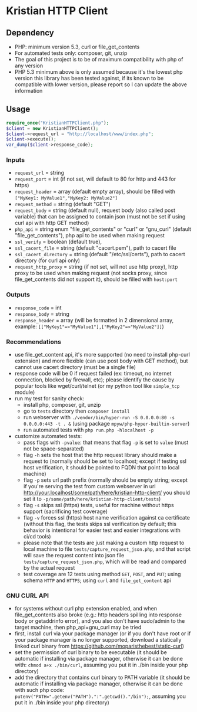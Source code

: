 # Kristian HTTP Client

## Dependency
- PHP: minimum version 5.3, curl or file_get_contents
- For automated tests only: composer, git, unzip
- The goal of this project is to be of maximum compatibility with php of any version
- PHP 5.3 minimum above is only assumed because it's the lowest php version this library has been tested against, if its known to be compatible with lower version, please report so I can update the above information

## Usage
```php
require_once("KristianHTTPClient.php");
$client = new KristianHTTPClient();
$client->request_url = "http://localhost/www/index.php";
$client->execute();
var_dump($client->response_code);
```

### Inputs
- `request_url` = string
- `request_port` = int (if not set, will default to 80 for http and 443 for https)
- `request_header` = array (default empty array), should be filled with `["MyKey1: MyValue1","MyKey2: MyValue2"] `
- `request_method` = string (default "GET")
- `request_body` = string (default null), request body (also called post variable) that can be assigned to contain json (must not be set if using curl api with http GET method)
- `php_api` = string enum "file_get_contents" or "curl" or "gnu_curl" (default "file_get_contents"), php api to be used when making request
- `ssl_verify` = boolean (default true),
- `ssl_cacert_file` = string (default "cacert.pem"), path to cacert file
- `ssl_cacert_directory` = string (default "/etc/ssl/certs"), path to cacert directory (for curl api only)
- `request_http_proxy` = string (if not set, will not use http proxy), http proxy to be used when making request (not socks proxy, since file_get_contents did not support it), should be filled with `host:port`

### Outputs
- `response_code` = int
- `response_body` = string
- `response_header` = array (will be formatted in 2 dimensional array, example: `[["MyKey1"=>"MyValue1"],["MyKey2"=>"MyValue2"]]`)

### Recommendations
- use file_get_content api, it's more supported (no need to install php-curl extension) and more flexible (can use post body with GET method), but cannot use cacert directory (must be a single file)
- response code will be 0 if request failed (ex: timeout, no internet connection, blocked by firewall, etc); please identify the cause by popular tools like wget/curl/telnet (or my python tool like `simple_tcp` module)
- run my test for sanity check:
    - install php, composer, git, unzip
    - go to `tests` directory then `composer install`
    - run webserver with `./vendor/bin/hyper-run -S 0.0.0.0:80 -s 0.0.0.0:443 -t . &` (using package `mpyw/php-hyper-builtin-server`)
    - run automated tests with `php run.php -hlocalhost -p`
- customize automated tests:
    - pass flags with `-pvalue`: that means that flag `-p` is set to `value` (must not be space-separated)
    - flag `-h` sets the host that the http request library should make a request to (normally should be set to localhost; except if testing ssl host verification, it should be pointed to FQDN that point to local machine)
    - flag `-p` sets url path prefix (normally should be empty string; except if you're serving the test from custom webserver in url http://your.localhost/some/path/here/kristian-http-client/ you should set it to `-p/some/path/here/kristian-http-client/tests`)
    - flag `-s` skips ssl (https) tests, useful for machine without https support (sacrificing test coverage)
    - flag `-v` forces ssl (https) host name verification against ca certificate (without this flag, the tests skips ssl verification by default; this behavior is intentional for easier test and easier integrations with ci/cd tools)
    - please note that the tests are just making a custom http request to local machine to file `tests/capture_request_json.php`, and that script will save the request content into json file `tests/capture_request_json.php`, which will be read and compared by the actual request
    - test coverage are 12 tests using method `GET`, `POST`, and `PUT`; using schema `HTTP` and `HTTPS`; using `curl` and `file_get_content` api

### GNU CURL API
- for systems without curl php extension enabled, and when file_get_contents also broke (e.g.: http headers spilling into response body or getaddrinfo error), and you also don't have sudo/admin to the target machine, then php_api=gnu_curl may be tried
- first, install curl via your package manager (or if you don't have root or if your package manager is no longer supported, download a statically linked curl binary from https://github.com/moparisthebest/static-curl)
- set the permission of curl binary to be executable (it should be automatic if installing via package manager, otherwise it can be done with: ```chmod a+x ./bin/curl```, assuming you put it in ./bin inside your php directory)
- add the directory that contains curl binary to PATH variable (it should be automatic if installing via package manager, otherwise it can be done with such php code: ```putenv("PATH=".getenv("PATH").":".getcwd()."/bin");```, assuming you put it in ./bin inside your php directory)
